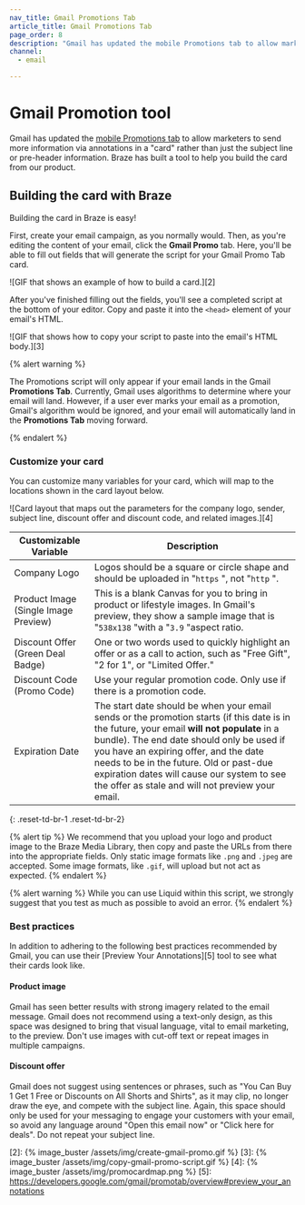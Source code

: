 ```yaml
---
nav_title: Gmail Promotions Tab
article_title: Gmail Promotions Tab
page_order: 8
description: "Gmail has updated the mobile Promotions tab to allow marketers to send more information via annotations in a 'card'. This article covers how to use Braze to help you build the card from our product."
channel:
  - email

---
```


# Gmail Promotion tool

Gmail has updated the [mobile Promotions tab][1] to allow marketers to send more information via annotations in a "card" rather than just the subject line or pre-header information. Braze has built a tool to help you build the card from our product.

## Building the card with Braze

Building the card in Braze is easy!

First, create your email campaign, as you normally would. Then, as you're editing the content of your email, click the **Gmail Promo** tab. Here, you'll be able to fill out fields that will generate the script for your Gmail Promo Tab card.

![GIF that shows an example of how to build a card.][2]

After you've finished filling out the fields, you'll see a completed script at the bottom of your editor. Copy and paste it into the `<head>` element of your email's HTML.

![GIF that shows how to copy your script to paste into the email's HTML body.][3]

{% alert warning %}

The Promotions script will only appear if your email lands in the Gmail **Promotions Tab**. Currently, Gmail uses algorithms to determine where your email will land. However, if a user ever marks your email as a promotion, Gmail's algorithm would be ignored, and your email will automatically land in the **Promotions Tab** moving forward.

{% endalert %}

### Customize your card

You can customize many variables for your card, which will map to the locations shown in the card layout below.

![Card layout that maps out the parameters for the company logo, sender, subject line, discount offer and discount code, and related images.][4]

| Customizable Variable | Description |
|---|---|
| Company Logo | Logos should be a square or circle shape and should be uploaded in "`https` ", not "`http` ".|
| Product Image (Single Image Preview)| This is a blank Canvas for you to bring in product or lifestyle images. In Gmail's preview, they show a sample image that is "`538x138` "with a "`3.9` "aspect ratio. |
| Discount Offer (Green Deal Badge)| One or two words used to quickly highlight an offer or as a call to action, such as "Free Gift", "2 for 1", or "Limited Offer." |
| Discount Code (Promo Code)| Use your regular promotion code. Only use if there is a promotion code. |
| Expiration Date | The start date should be when your email sends or the promotion starts (if this date is in the future, your email __will not populate__ in a bundle). The end date should only be used if you have an expiring offer, and the date needs to be in the future. Old or past-due expiration dates will cause our system to see the offer as stale and will not preview your email. |
{: .reset-td-br-1 .reset-td-br-2}

{% alert tip %}
We recommend that you upload your logo and product image to the Braze Media Library, then copy and paste the URLs from there into the appropriate fields. Only static image formats like `.png` and `.jpeg` are accepted. Some image formats, like `.gif`, will upload but not act as expected.
{% endalert %}

{% alert warning %}
While you can use Liquid within this script, we strongly suggest that you test as much as possible to avoid an error.
{% endalert %}

### Best practices

In addition to adhering to the following best practices recommended by Gmail, you can use their [Preview Your Annotations][5] tool to see what their cards look like.

#### Product image

Gmail has seen better results with strong imagery related to the email message. Gmail does not recommend using a text-only design, as this space was designed to bring that visual language, vital to email marketing, to the preview. Don't use images with cut-off text or repeat images in multiple campaigns.

#### Discount offer

Gmail does not suggest using sentences or phrases, such as "You Can Buy 1 Get 1 Free or Discounts on All Shorts and Shirts", as it may clip, no longer draw the eye, and compete with the subject line. Again, this space should only be used for your messaging to engage your customers with your email, so avoid any language around "Open this email now" or "Click here for deals". Do not repeat your subject line.

[1]: https://developers.google.com/gmail/promotab/
[2]: {% image_buster /assets/img/create-gmail-promo.gif %}
[3]: {% image_buster /assets/img/copy-gmail-promo-script.gif %}
[4]: {% image_buster /assets/img/promocardmap.png %}
[5]: https://developers.google.com/gmail/promotab/overview#preview_your_annotations
